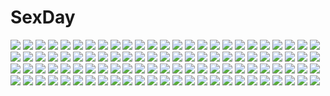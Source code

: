 # SexDay
![](https://konachan.com/image/d7b2bf7ab3c77bff97e0d4176ddf639d/Konachan.com%20-%20278152%20aqua_eyes%20bed%20black_hair%20breasts%20cleavage%20debi_%28akuma%29%20long_hair%20original%20stockings%20thighhighs%20watermark%20wristwear.jpg)
![](https://konachan.com/jpeg/79b86cd3baf54297defbd667bd1240b8/Konachan.com%20-%20146185%20animal%20bird%20blonde_hair%20breasts%20feathers%20front_wing%20game_cg%20long_hair%20mekami_suzu%20nanaca_mai%20nipples%20nude%20pure_girl.jpg)
![](https://konachan.com/jpeg/f8cec3800bf4a0acf5fa2ba2b7254bc2/Konachan.com%20-%20274271%20aliasing%20brown_hair%20elbow_gloves%20fate_%28series%29%20feathers%20garter%20gloves%20loli%20long_hair%20orange_eyes%20thighhighs%20watermark%20yukiyuki_441.jpg)
![](https://konachan.com/image/e10ceec03b748a6ad573edc93012a8b0/Konachan.com%20-%2090423%20bed%20blue_hair%20bow%20braids%20close%20hamasute%20headdress%20izayoi_sakuya%20maid%20red_eyes%20ribbons%20thighhighs%20touhou.jpg)
![](https://konachan.com/jpeg/081feda843ad721b2ae14dd97f40b0f6/Konachan.com%20-%20239890%20anus%20blindfold%20cameltoe%20close%20gray_hair%20headband%20mikoyan%20nier%20nier%3A_automata%20panties%20short_hair%20thighhighs%20underwear%20yorha_unit_no._2_type_b.jpg)
![](https://konachan.com/image/893ef72c5fc875085ca461766a4635f3/Konachan.com%20-%20173662%20blue_eyes%20blue_hair%20flowers%20garter_belt%20hatsune_miku%20long_hair%20music%20nello_%28luminous_darkness%29%20stockings%20twintails%20vocaloid.jpg)
![](https://konachan.com/image/27bb0ebab1a216b0c94b81b608db5114/Konachan.com%20-%2046393%20hatsune_miku%20kagamine_rin%20meiko%20twintails%20vocaloid.jpg)
![](https://konachan.com/jpeg/e385ccbc125af9561145962ceb4c8b04/Konachan.com%20-%20306653%20anthropomorphism%20blush%20bow%20close%20girls_frontline%20gloves%20long_hair%20negev_%28girls_frontline%29%20pink_eyes%20pink_hair%20urim_%28paintur%29%20watermark.jpg)
![](https://konachan.com/jpeg/89bad6f35bf035f985a1d5362640efdd/Konachan.com%20-%20208476%20bakemonogatari%20bow%20hachikuji_mayoi%20headband%20loli%20monogatari_%28series%29%20nisemonogatari%20school_uniform%20socks%20twintails.jpg)
![](https://konachan.com/image/c75bcf4d05f19affe1937b3da1037dc2/Konachan.com%20-%2015370%20asahina_suzuka%20suzuka.jpg)
![](https://konachan.com/image/8fc9057d366aef7f019ecccc782a515d/Konachan.com%20-%2021388%20konpaku_youmu%20saigyouji_yuyuko%20touhou.jpg)
![](https://konachan.com/image/4dd15ec2019b58b11037da01ff97e7a1/Konachan.com%20-%2085548%20blue_hair%20dress%20hat%20moon%20red_eyes%20remilia_scarlet%20short_hair%20staff%20touhou%20vampire%20weapon%20wings.jpg)
![](https://konachan.com/image/1e922e556e94f9191f5ddbd39e08b63d/Konachan.com%20-%2042436%20mashiroiro_symphony%20sena_airi.jpg)
![](https://konachan.com/image/25b1488d31c83616a4c2e91d497c0da4/Konachan.com%20-%2020916%20flcl%20samejima_mamimi.jpg)
![](https://konachan.com/jpeg/83876a314a763c045d0d3cdae515f3f7/Konachan.com%20-%2088908%20bed%20blue_eyes%20brown_hair%20game_cg%20kiss_x_demon_lord_x_darjeeling%20marmalade%20nanase_yuuna%20no_bra%20takanae_kyourin.jpg)
![](https://konachan.com/image/2be338cb8c614926bda6dae562e6c943/Konachan.com%20-%20156264%20breasts%20brown_eyes%20green_eyes%20green_hair%20nude%20orange_hair%20original%20pink_hair%20ponytail%20red_eyes%20tagme%20twintails%20ueyama_michirou.jpg)
![](https://konachan.com/jpeg/d7a53042d5ad673982897b584f45979d/Konachan.com%20-%20115054%20ass%20asu_hare%20bakemonogatari%20blue_eyes%20breasts%20long_hair%20nipples%20panties%20panty_pull%20purple_hair%20pussy%20third-party_edit%20uncensored%20underwear%20wet%20white.jpg)
![](https://konachan.com/image/7638149d3c25d611bd83bc9eaf56fe63/Konachan.com%20-%2033051%20all_male%20bell%20blush%20catboy%20collar%20dark_skin%20glasses%20gloves%20kamiyoshi%20male%20navel%20original%20red%20red_eyes%20shorts%20staff%20sword%20tail%20thoto%20trap%20weapon.jpg)
![](https://konachan.com/image/fea5ac157899bceb8efab617e45badbe/Konachan.com%20-%20236483%20animal%20boots%20breasts%20dress%20elbow_gloves%20fang%20fo%7Edo%20gloves%20gray_hair%20hat%20long_hair%20magic%20original%20red_eyes%20thighhighs%20watermark%20weapon.jpg)
![](https://konachan.com/jpeg/ad71113129dc39a7629cd3caab8b9517/Konachan.com%20-%20117617%20black_hair%20bloomers%20blue_eyes%20blush%20bondage%20game_cg%20gym_uniform%20nipples%20pussy_juice%20see_through%20tagme%20tentacles%20thighhighs%20torn_clothes.jpg)
![](https://konachan.com/image/ef3f70201bfa9a890193c123df30e507/Konachan.com%20-%20110166%20ass%20ass_grab%20censored%20chain%20ibara_kasen%20nopan%20panties%20pantyhose%20penis%20pink_eyes%20pussy%20red_hair%20sai-go%20touhou%20underwear.jpg)
![](https://konachan.com/image/74aad48666f69e55555ccad6bec24a3a/Konachan.com%20-%20248603%20black_hair%20clouds%20grass%20jpeg_artifacts%20kneehighs%20long_hair%20mclelun%20original%20scenic%20school_uniform%20skirt%20sky%20watermark.jpg)
![](https://konachan.com/jpeg/5c56b2daae76d457cd360836ef375e4f/Konachan.com%20-%20119075%20hatsune_miku%20vocaloid.jpg)
![](https://konachan.com/image/f812876f98c24f020ed281fe4219fb37/Konachan.com%20-%2030107%20tagme.jpg)
![](https://konachan.com/image/d78c9095695efca8a5464e6729233c2c/Konachan.com%20-%20126981%202girls%20animal_ears%20blush%20bunny_ears%20bunnygirl%20food%20gray_hair%20hat%20long_hair%20meeko%20pink_eyes%20pink_hair%20reisen_udongein_inaba%20tie%20touhou%20yagokoro_eirin.jpg)
![](https://konachan.com/image/578f72af270104b594579f45705f7d84/Konachan.com%20-%207673%20animal_ears%20bell%20blonde_hair%20bow%20catgirl%20collar%20furude_rika%20houjou_satoko%20long_hair%20pink%20pink_eyes%20purple_hair%20red_eyes%20short_hair%20tail.jpg)
![](https://konachan.com/image/ce00d84c0826ae201c96e408e8510178/Konachan.com%20-%20152085%20brown_hair%20japanese_clothes%20jpeg_artifacts%20kantoku%20kimono%20purple_eyes%20short_hair%20tagme.jpg)
![](https://konachan.com/jpeg/18daad0c7c28fd7c8ea0708f821eb909/Konachan.com%20-%20225492%20loli%20scan%20third-party_edit%20to_love_ru%20white%20yabuki_kentarou%20yuuki_mikan.jpg)
![](https://konachan.com/image/acad8743681a2695da33a940d4c4627f/Konachan.com%20-%2084063%20aozaki_aoko%20koyama_hirokazu%20mahou_tsukai_no_yoru%20tagme%20type-moon.jpg)
![](https://konachan.com/image/7c9574192fc3e15fa64aa759fc102639/Konachan.com%20-%2099769%20akemi_homura%20braids%20glasses%20mahou_shoujo_madoka_magica.jpg)
![](https://konachan.com/image/645efd2cb44845fde538a445b9c690a8/Konachan.com%20-%20145541%20tagme.jpg)
![](https://konachan.com/image/0f2e3ad57e7754ce432790feea9c1705/Konachan.com%20-%20193065%20angela_balzac%20blonde_hair%20blue_eyes%20bodysuit%20breasts%20expelled_from_paradise%20long_hair%20makita_%28twosidegekilove%29.jpg)
![](https://konachan.com/jpeg/b156c87692849ddbbd111d0d69e67c6b/Konachan.com%20-%20288956%20bed%20breasts%20collar%20cropped%20idolmaster%20navel%20panties%20pink_eyes%20pink_hair%20short_hair%20swordsouls%20tears%20teddy_bear%20underboob%20underwear%20wristwear.jpg)
![](https://konachan.com/image/c6db31e50757765026ae006dd642da9f/Konachan.com%20-%2020418%20mobile_suit_gundam.jpg)
![](https://konachan.com/jpeg/8e899b589b825ec87f7460926e6d84b1/Konachan.com%20-%20108461%202girls%20blush%20bra%20breasts%20brown_hair%20game_cg%20green_hair%20long_hair%20nipples%20nopan%20short_hair%20tenmaso%20twintails%20underwear%20whirlpool%20yellow_eyes.jpg)
![](https://konachan.com/jpeg/0ed9102836fe42983efb38769a09ea6e/Konachan.com%20-%20239904%20animal%20black_hair%20bow%20dangmill%20dog%20dress%20drink%20elbow_gloves%20flowers%20food%20fruit%20gloves%20green_eyes%20idolmaster%20long_hair%20paper%20petals%20shibuya_rin.jpg)
![](https://konachan.com/jpeg/f9fc922dce9f03f58f1fbe0f4d52e430/Konachan.com%20-%2088750%20animal_ears%20blush%20breasts%20bunny_ears%20bunnygirl%20cleavage%20game_cg%20kiss_x_demon_lord_x_darjeeling%20marmalade%20nanase_yuuna%20takanae_kyourin.jpg)
![](https://konachan.com/image/0aa235b8f7a0b0b2880a619a10943339/Konachan.com%20-%2042810%20bed%20blush%20kemeko_deluxe%20mm%20underboob.jpg)
![](https://konachan.com/image/5775421ecc9f7dbaf813bd900b860630/Konachan.com%20-%20303129%20anthropomorphism%20azur_lane%20boots%20breasts%20cleavage%20gangut_%28azur_lane%29%20gloves%20gray_hair%20long_hair%20pantyhose%20red_eyes%20rhug4335%20weapon%20white.jpg)
![](https://konachan.com/jpeg/bded4b6988c11b106f8296587a9832cf/Konachan.com%20-%20288146%20aqua_eyes%20blue_hair%20dark_skin%20gloves%20llecrepyh%20long_hair%20navel%20necklace%20pokemon%20rurina_%28pokemon%29%20signed%20watermark.jpg)
![](https://konachan.com/image/a670018bff46cf38e0a492acf8d697d8/Konachan.com%20-%20105479%20bakemonogatari%20blue_eyes%20grune%20long_hair%20monogatari_%28series%29%20panties%20purple_hair%20school_uniform%20senjougahara_hitagi%20skirt%20thighhighs%20tie%20underwear.jpg)
![](https://konachan.com/image/a077d10ea4bda3514897df2ff3f13fe8/Konachan.com%20-%20187724%20aihara_enju%20black_bullet%20blush%20brown_eyes%20brown_hair%20cat_smile%20greenteaneko%20loli%20twintails.jpg)
![](https://konachan.com/jpeg/cb74a8b97506cfaef78f7b955ec942a4/Konachan.com%20-%20123960%202girls%20animal_ears%20autumn%20brown_eyes%20brown_hair%20hat%20katana%20leaves%20sayori%20short_hair%20sleeping%20sword%20tie%20touhou%20weapon%20white_hair%20wink%20wolfgirl.jpg)
![](https://konachan.com/image/613f186c61ed206b830562d0b2716b2c/Konachan.com%20-%20162920%20dress%20flowers%20gun%20long_hair%20mask%20original%20petals%20piyotama%20weapon.jpg)
![](https://konachan.com/jpeg/f23c154e0237338d93acd0dd0771c297/Konachan.com%20-%20273002%20blush%20braids%20breasts%20close%20fingering%20long_hair%20male%20navel%20nipples%20orange_eyes%20penis%20ponytail%20pussy%20thighhighs%20uncensored%20white_hair%20yamaarashi.jpg)
![](https://konachan.com/jpeg/40c3f052819952e28b0733e72e531ab7/Konachan.com%20-%20290150%20animal_ears%20aritagawa_nio%20bow%20breasts%20catgirl%20cleavage%20garter_belt%20long_hair%20nanaca_mai%20red_eyes%20red_hair%20ribbons%20scan%20stockings%20tail.jpg)
![](https://konachan.com/jpeg/9a4c8b5743465a9aa4179461d426ae18/Konachan.com%20-%20286150%20aqua_eyes%20bandage%20bed%20bow%20breasts%20choker%20cleavage%20fire%20gloves%20group%20long_hair%20magako%20navel%20necklace%20panties%20petals%20stockings%20underwear%20wristwear.jpg)
![](https://konachan.com/image/4c86643348679cac5bc60966e51fba77/Konachan.com%20-%20129576%202girls%20barefoot%20black_hair%20blue_eyes%20flowers%20furumiya_haiji%20headdress%20panties%20saten_ruiko%20short_hair%20skirt%20uiharu_kazari%20underwear%20yellow_eyes.jpg)
![](https://konachan.com/image/c1faf8d9cc6df1d3bc58077f20eb0b34/Konachan.com%20-%20102581%20blonde_hair%20green_eyes%20original%20pointed_ears%20tagme%20taka_tony%20underboob.jpg)
![](https://konachan.com/image/e4ad48f66113f4c35266d7a1b53eb068/Konachan.com%20-%20136629%20artoria_pendragon_%28all%29%20blonde_hair%20chain%20daizo%20fate_%28series%29%20fate_stay_night%20fate_zero%20green_eyes%20motorcycle%20saber%20suit%20sword%20tie%20weapon.jpg)
![](https://konachan.com/image/a3a1499d615bbb40961b594b31be3ee6/Konachan.com%20-%20119829%20black_hair%20blonde_hair%20blue_eyes%20blue_hair%20brown_hair%20cape%20green_eyes%20hino_rei%20kino_makoto%20mask%20mizuno_ami%20sailor_mars%20sailor_moon%20tiara%20twintails.jpg)
![](https://konachan.com/jpeg/5b8a956b028d900275bdffa233b25c23/Konachan.com%20-%2019915%20aozaki_aoko%20arcueid_brunestud%20ciel%20hisui%20kohaku%20len%20melty_blood%20nero_chaos%20nrvnqsr_chaos%20tohno_akiha%20twins%20type-moon%20vampire%20yumizuka_satsuki.jpg)
![](https://konachan.com/image/a465da3059f1eee9b9932d59955c9fdd/Konachan.com%20-%2038080%20coffee_cat%20mabinogi%20morrighan%20sword%20weapon%20wings.jpg)
![](https://konachan.com/image/4004f2c893971999b650cd0e2f1e9e56/Konachan.com%20-%20115190%20bunny%20segnoj%20water.jpg)
![](https://konachan.com/image/d4d32c3bc4af3fc8ce27fbfc4b88cb4d/Konachan.com%20-%2092180%20blonde_hair%20calendar%20kuga_reina%20long_hair%20panties%20pantyhose%20sakura_no_sora_to_kimi_no_koto%20school_uniform%20tsukinon%20underwear.jpg)
![](https://konachan.com/jpeg/ab5f6fa8a3b5b2f0a0be90a75c1f0e64/Konachan.com%20-%2052633%20murakami_suigun%20nopan%20open_shirt%20transparent.jpg)
![](https://konachan.com/jpeg/d9e6897ab1244215d7837078a2f66805/Konachan.com%20-%20228872%20beach%20bikini%20blonde_hair%20blush%20breasts%20dark_skin%20granblue_fantasy%20kamioka_shun%27ya%20long_hair%20navel%20red_eyes%20swimsuit%20water%20wet.jpg)
![](https://konachan.com/image/07f6e6702257b63a5aabe37aea86b1d9/Konachan.com%20-%2056603%20ball%20bikini%20blue_hair%20blush%20breasts%20brown_hair%20cleavage%20drink%20flowers%20long_hair%20red_eyes%20ribbons%20short_hair%20swim_ring%20swimsuit%20touhou%20vampire.jpg)
![](https://konachan.com/jpeg/93e276294172d09c79089c9be4af0d44/Konachan.com%20-%2087034%20blue_eyes%20code_geass%20gun%20kallen_stadtfeld%20red_hair%20transparent%20vector%20weapon.jpg)
![](https://konachan.com/image/b1e8d484a5fc57db7bb74afae7cb0563/Konachan.com%20-%2077856%20animal_ears%20bunny_ears%20bunnygirl%20fang%20gun%20nopan%20original%20red_eyes%20weapon.jpg)
![](https://konachan.com/jpeg/c80176988652031d4c0018611b05ed49/Konachan.com%20-%20288271%202girls%20anus%20ass%20blush%20brown_hair%20hagiwara_yukiho%20idolmaster%20kikuchi_makoto%20nude%20pussy%20sheairkuaki%20short_hair%20third-party_edit%20uncensored%20wink%20yuri.jpg)
![](https://konachan.com/image/f89b63b3f37ef18c6850dd6559582dfd/Konachan.com%20-%2020623%20albert_de_morcerf%20count_of_monte_cristo%20gankutsuou.jpg)
![](https://konachan.com/image/46528278bfc4fea20f8d0bd6d23fcc2f/Konachan.com%20-%20218143%20ayase_eri%20group%20hoshizora_rin%20koizumi_hanayo%20kousaka_honoka%20marimuu_%28omima%29%20minami_kotori%20nishikino_maki%20sonoda_umi%20toujou_nozomi%20yazawa_nico.jpg)
![](https://konachan.com/image/fe7d6eabe2894028e75b8c05cd5624e7/Konachan.com%20-%20101349%20blue_eyes%20katana%20long_hair%20panties%20poco%20ribbons%20school_uniform%20sword%20underwear%20weapon.jpg)
![](https://konachan.com/jpeg/636fff9c72fbd244e77262bdc3b57424/Konachan.com%20-%2046887%20hatsune_miku%20kagamine_rin%20megurine_luka%20meiko%20parody%20toradora%20vocaloid.jpg)
![](https://konachan.com/image/1a579fb04af44470093fa1e0a71df515/Konachan.com%20-%207649%20erica%20miyasaka_miyu%20twintails.jpg)
![](https://konachan.com/image/fc1efcca97fd99e7981c9f1e73c9e74d/Konachan.com%20-%2012270%20hachimitsu_to_clover%20hanamoto_hagumi%20morita_shinobu.jpg)
![](https://konachan.com/image/00a36bc0f4cc4601ffe8688bf45beefc/Konachan.com%20-%20226425%20anthropomorphism%20ass%20breasts%20brown_eyes%20brown_hair%20building%20japanese_clothes%20kaga_%28kancolle%29%20nipples%20no_bra%20nopan%20ponytail%20shade%20syoukaki.jpg)
![](https://konachan.com/image/62ffb6191af9485ba62b1d16f5bde7af/Konachan.com%20-%20257964%20boots%20breasts%20dress%20garter_belt%20long_hair%20mamuru%20original%20pink_eyes%20purple_hair%20thighhighs%20weapon%20zettai_ryouiki.jpg)
![](https://konachan.com/image/7a768db6a47dcc552329bbf43ade01cf/Konachan.com%20-%2030240%20ayasaki_hayate%20blue_hair%20christmas%20cosplay%20green_eyes%20hat%20hoppege%20male%20pantyhose%20red_eyes%20reindeer%20sanzenin_nagi%20skirt%20sky%20snow%20upskirt%20wink.jpg)
![](https://konachan.com/jpeg/daf5a383f84a333048fe267c10c6488c/Konachan.com%20-%20240934%20animal%20aqua_eyes%20blush%20bow%20brown_hair%20bunny%20cat%20cat_smile%20chain%20dress%20flowers%20gray_hair%20kneehighs%20loli%20long_hair%20petals%20ponytail%20ribbons%20skirt.jpg)
![](https://konachan.com/image/a322aae4a4ca9e17d50659c90ed1908b/Konachan.com%20-%20259779%20aqua_hair%20close%20hatsune_miku%20headdress%20japanese_clothes%20kimono%20long_hair%20obake_no_ukerenai_%28vocaloid%29%20pink_eyes%20pinocchio-p%20twintails%20vocaloid.jpg)
![](https://konachan.com/jpeg/572de4d855671b3ce8d47ce34a4f849a/Konachan.com%20-%20152320%20bed%20blush%20breasts%20brown_eyes%20brown_hair%20censored%20game_cg%20giga%20kiss_bell%20long_hair%20mikoto_akemi%20nipples%20nude%20pussy%20spread_legs%20thighhighs.jpg)
![](https://konachan.com/image/16b5cad9ffefb5cdb6d67c9edf3a3bbb/Konachan.com%20-%2019775%20eclair%20gotoh_keiji%20kiddy_grade.jpg)
![](https://konachan.com/jpeg/68b2fc9905876ca8ed346a151dcdbce2/Konachan.com%20-%20166393%20blood%20blue_eyes%20blue_hair%20flowers%20hatsune_miku%20oniyama831%20skirt%20tears%20thighhighs%20tie%20twintails%20vocaloid.jpg)
![](https://konachan.com/image/0ca9ba676f1bfc7c35f620720fbb4d0c/Konachan.com%20-%2010864%20animal%20brown_hair%20hat%20magic%20panties%20purple_eyes%20santa_hat%20skirt%20tagme_%28artist%29%20tagme_%28character%29%20thighhighs%20underwear%20upskirt%20wand.jpg)
![](https://konachan.com/jpeg/2a8c5867271cb5fdebc01107a8b037a4/Konachan.com%20-%2059821%20blush%20breasts%20game_cg%20ifukube_yahiro%20long_hair%20nipples%20panties%20shirt_lift%20sphere%20suzuhira_hiro%20underwear%20yosuga_no_sora.jpg)
![](https://konachan.com/jpeg/2f90d2ab39524e138b3069437099e024/Konachan.com%20-%20254616%20breasts%20cleavage%20dress%20green_eyes%20leaves%20long_hair%20naoto_%28tulip%29%20original%20ponytail%20summer_dress%20white_hair.jpg)
![](https://konachan.com/image/123f773427c364db0b700679696f1628/Konachan.com%20-%2022959%20book%20glasses%20read_or_die%20uon_taraku%20yomiko_readman.jpg)
![](https://konachan.com/jpeg/6e7d4e11843c44f524388a6589cc9928/Konachan.com%20-%2032974%20tagme%20white.jpg)
![](https://konachan.com/image/969e30f0fce3bb6ada11de386ae017b1/Konachan.com%20-%2045620%20perfect_blue.jpg)
![](https://konachan.com/image/fb2503bf4c0f3bcda12b02afa67d3407/Konachan.com%20-%20281182%20armor%20black_hair%20elbow_gloves%20gloves%20group%20long_hair%20original%20pixiv_fantasia%20sketch%20swd3e2%20sword%20watermark%20weapon.jpg)
![](https://konachan.com/image/df260dbbb8e346a48e0d5b5abd669a5a/Konachan.com%20-%2087408%20blonde_hair%20blue_eyes%20cloud_strife%20final_fantasy%20final_fantasy_vii%20final_fantasy_vii_advent_children%20short_hair%20sword%20weapon.jpg)
![](https://konachan.com/image/5dc2f5283dd8d2e15f4c0180ec8af977/Konachan.com%20-%2054797%20bakemonogatari%20bikini%20monogatari_%28series%29%20senjougahara_hitagi%20swimsuit.jpg)
![](https://konachan.com/image/9c510ff1f8e2f6d4fa06d6b4c6f873d9/Konachan.com%20-%20189378%20anthropomorphism%20error_musume_%28kancolle%29%20hiyoko_%28kancolle%29%20kantai_collection%20majokko_%28kancolle%29%20qian_wu_atai%20uzuki_%28kancolle%29.jpg)
![](https://konachan.com/image/b7fc6986c58105c67d355f6cb2bdfa68/Konachan.com%20-%208545%20carnelian%20green_eyes%20lens_no_mukougawa%20pink_hair%20waitress.jpg)
![](https://konachan.com/image/8600b89d22aa9a342718351ea7c2397c/Konachan.com%20-%2024645%20ayanami_rei%20blood%20neon_genesis_evangelion.jpg)
![](https://konachan.com/image/6c14cfd16b18198b0c2b7e982bac9b31/Konachan.com%20-%2022988%20bleach%20soifon.jpg)
![](https://konachan.com/jpeg/daf80fbcaa3030775cace08ef3fd99cd/Konachan.com%20-%20273487%20breasts%20nipples%20no_bra%20pussy_juice%20scan%20shirt_lift%20skirt%20stockings%20yuzuna_hiyo.jpg)
![](https://konachan.com/image/85038f12155cf87354e2a7c15e6a48fb/Konachan.com%20-%2081999%20aqua_hair%20fan%20flowers%20food%20hatsune_miku%20headphones%20ice_cream%20kagamine_rin%20pink_hair%20popsicle%20sunflower%20takoluka%20twintails%20vocaloid.jpg)
![](https://konachan.com/jpeg/7c947f420f645410af958078b6514c86/Konachan.com%20-%20129796%20akinoko%20game_cg%20green_hair%20kaminoyu%20koushina_ayano%20moon%20night%20stars%20thighhighs.jpg)
![](https://konachan.com/jpeg/91d5e44f5a7bb681dcfef007e94fff7c/Konachan.com%20-%20301611%20animal_ears%20bra%20fate_grand_order%20fate_%28series%29%20foxgirl%20ice_%28ice_aptx%29%20long_hair%20panties%20pink_hair%20tail%20twintails%20underwear%20waifu2x.jpg)
![](https://konachan.com/image/46f0fe669e98143ca820717286909041/Konachan.com%20-%20298237%202girls%20animal%20azur_lane%20bird%20blue_hair%20breasts%20cleavage%20demon%20drink%20headdress%20horns%20katana%20kimono%20logo%20red_eyes%20sake%20sword%20thighhighs%20weapon.jpg)
![](https://konachan.com/jpeg/a8ff628c29b031b66700f262d14bb594/Konachan.com%20-%20132146%20game_cg%20giga%20hotchkiss%20mikage_shizuku%20mikoto_akemi.jpg)
![](https://konachan.com/image/4689286cc90019cdabd1aeadeee35141/Konachan.com%20-%20100958%20breasts%20eto%20mahou_shoujo_madoka_magica%20nipples%20no_bra%20nopan%20open_shirt%20pussy%20spread_legs%20thighhighs%20tomoe_mami%20uncensored%20wink.jpg)
![](https://konachan.com/image/7a6293a1b58825612264956a12807337/Konachan.com%20-%2072734%20clannad%20ibuki_fuuko%20jpeg_artifacts.jpg)
![](https://konachan.com/image/de536bb43fc8919235186124e33ec2e8/Konachan.com%20-%20164390%20ass%20cameltoe%20free%21%20matsuoka_gou%20skirt%20swimsuit.jpg)
![](https://konachan.com/image/78cc1bc18e23e0d4bfbd5bc332b87ea5/Konachan.com%20-%20193019%20aqua_eyes%20aqua_hair%20hatsune_miku%20long_hair%20panties%20str-natural%20twintails%20underwear%20vocaloid.jpg)
![](https://konachan.com/jpeg/cbcb36c66c383b71f83d557841058352/Konachan.com%20-%20212549%20animal_ears%20blue_eyes%20breasts%20brown_hair%20catgirl%20censored%20game_cg%20long_hair%20maid%20nipples%20no_bra%20penis%20pussy_juice%20sex%20skyfish%20tail%20thighhighs.jpg)
![](https://konachan.com/image/85b26cd8142b9e34e928cdc80a171a0e/Konachan.com%20-%20155383%20blue_eyes%20green_hair%20long_hair%20okingjo%20original%20petals%20purple_eyes%20signed%20sword%20thighhighs%20weapon.jpg)
